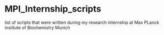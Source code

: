 MPI_Internship_scripts
======================

list of scripts that were written during my research internship at Max PLanck institute of Biochemistry Munich
